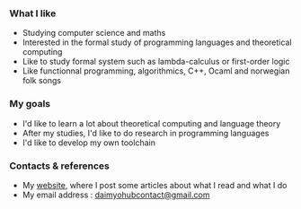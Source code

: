 ### What I like

- Studying computer science and maths
- Interested in the formal study of programming languages and theoretical computing
- Like to study formal system such as lambda-calculus or first-order logic
- Like functionnal programming, algorithmics, C++, Ocaml and norwegian folk songs

### My goals

- I'd like to learn a lot about theoretical computing and language theory
- After my studies, I'd like to do research in programming languages
- I'd like to develop my own toolchain

### Contacts & references

- My [website](https://daimyohub.github.io/hina-blog/), where I post some articles about what I read and what I do
- My email address : [daimyohubcontact@gmail.com](mailto:daimyohubcontact@gmail.com)
